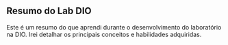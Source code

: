 ## Resumo do Lab DIO

Este é um resumo do que aprendi durante o desenvolvimento do laboratório na DIO. Irei detalhar os principais conceitos e habilidades adquiridas.
